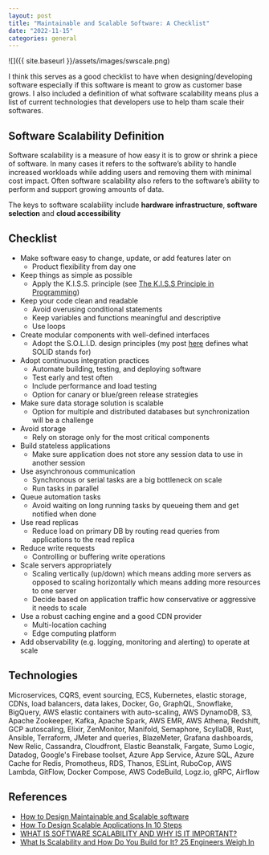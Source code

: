 ```yaml
---
layout: post
title: "Maintainable and Scalable Software: A Checklist"
date: "2022-11-15"
categories: general
---
```



![]({{ site.baseurl }}/assets/images/swscale.png)

I think this serves as a good checklist to have when designing/developing software especially if this software is meant to grow as customer base grows.  I also included a definition of what software scalability means plus a list of current technologies that developers use to help tham scale their softwares.

## Software Scalability Definition
Software scalability is a measure of how easy it is to grow or shrink a piece of software. In many cases it refers to the software’s ability to handle increased workloads while adding users and removing them with minimal cost impact. Often software scalability also refers to the software’s ability to perform and support growing amounts of data.

The keys to software scalability include **hardware infrastructure**, **software selection** and **cloud accessibility**


## Checklist
- Make software easy to change, update, or add features later on
    - Product flexibility from day one
- Keep things as simple as possible
    - Apply the K.I.S.S. principle (see [The K.I.S.S Principle in Programming](https://dev.to/kwereutosu/the-k-i-s-s-principle-in-programming-1jfg))
- Keep your code clean and readable
    - Avoid overusing conditional statements
    - Keep variables and functions meaningful and descriptive
    - Use loops
- Create modular components with well-defined interfaces
    - Adopt the S.O.L.I.D. design principles (my post [here](/tech-blog/2017/11/07/dont-confuse-dip-ioc-and-di-together-they-are-all-different-but-related.html) defines what SOLID stands for)
- Adopt continuous integration practices
    - Automate building, testing, and deploying software
    - Test early and test often
    - Include performance and load testing
    - Option for canary or blue/green release strategies
- Make sure data storage solution is scalable
    - Option for multiple and distributed databases but synchronization will be a challenge
- Avoid storage
    - Rely on storage only for the most critical components
- Build stateless applications
    - Make sure application does not store any session data to use in another session
- Use asynchronous communication
    - Synchronous or serial tasks are a big bottleneck on scale
    - Run tasks in parallel
- Queue automation tasks
    - Avoid waiting on long running tasks by queueing them and get notified when done
- Use read replicas
    - Reduce load on primary DB by routing read queries from applications to the read replica
- Reduce write requests
    - Controlling or buffering write operations
- Scale servers appropriately
    - Scaling vertically (up/down) which means adding more servers as opposed to scaling horizontally which means adding more resources to one server
    - Decide based on application traffic how conservative or aggressive it needs to scale
- Use a robust caching engine and a good CDN provider
    - Multi-location caching
    - Edge computing platform
- Add observability (e.g. logging, monitoring and alerting) to operate at scale


## Technologies
Microservices, CQRS, event sourcing, ECS, Kubernetes, elastic storage, CDNs, load balancers, data lakes, Docker, Go, GraphQL, Snowflake, BigQuery, AWS elastic containers with auto-scaling, AWS DynamoDB, S3, Apache Zookeeper, Kafka, Apache Spark, AWS EMR, AWS Athena, Redshift, GCP autoscaling, Elixir, ZenMonitor, Manifold, Semaphore, ScyllaDB, Rust, Ansible, Terraform, JMeter and queries, BlazeMeter, Grafana dashboards, New Relic, Cassandra, Cloudfront, Elastic Beanstalk, Fargate, Sumo Logic, Datadog, Google's Firebase toolset, Azure App Service, Azure SQL, Azure Cache for Redis, Promotheus, RDS, Thanos, ESLint, RuboCop, AWS Lambda, GitFlow, Docker Compose, AWS CodeBuild, Logz.io, gRPC, Airflow


## References
- [How to Design Maintainable and Scalable software](https://www.adservio.fr/post/how-to-design-maintainable-and-scalable-software#el4)
- [How To Design Scalable Applications In 10 Steps](https://www.snapt.net/blog/how-to-design-scalable-applications-in-10-steps)
- [WHAT IS SOFTWARE SCALABILITY AND WHY IS IT IMPORTANT?](https://www.cyberlinkasp.com/insights/what-is-software-scalability-and-why-is-it-important/)
- [What Is Scalability and How Do You Build for It? 25 Engineers Weigh In](https://builtin.com/software-engineering-perspectives/what-is-scalability)

